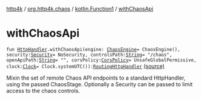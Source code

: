 [http4k](../../index.md) / [org.http4k.chaos](../index.md) / [kotlin.Function1](index.md) / [withChaosApi](./with-chaos-api.md)

# withChaosApi

`fun `[`HttpHandler`](../../org.http4k.core/-http-handler.md)`.withChaosApi(engine: `[`ChaosEngine`](../-chaos-engine/index.md)` = ChaosEngine(), security: `[`Security`](../../org.http4k.contract.security/-security/index.md)` = NoSecurity, controlsPath: `[`String`](https://kotlinlang.org/api/latest/jvm/stdlib/kotlin/-string/index.html)` = "/chaos", openApiPath: `[`String`](https://kotlinlang.org/api/latest/jvm/stdlib/kotlin/-string/index.html)` = "", corsPolicy: `[`CorsPolicy`](../../org.http4k.filter/-cors-policy/index.md)` = UnsafeGlobalPermissive, clock: `[`Clock`](https://docs.oracle.com/javase/9/docs/api/java/time/Clock.html)` = Clock.systemUTC()): `[`RoutingHttpHandler`](../../org.http4k.routing/-routing-http-handler/index.md) [(source)](https://github.com/http4k/http4k/blob/master/http4k-testing-chaos/src/main/kotlin/org/http4k/chaos/RemoteChaosApi.kt#L46)

Mixin the set of remote Chaos API endpoints to a standard HttpHandler, using the passed ChaosStage.
Optionally a Security can be passed to limit access to the chaos controls.

